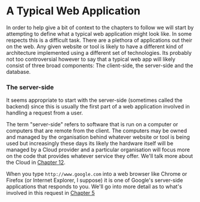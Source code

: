 # A Typical Web Application

In order to help give a bit of context to the chapters to follow we will start by attempting to define what a typical web application might look like. In some respects this is a difficult task. There are a plethora of applications out their on the web. Any given website or tool is likely to have a different kind of architecture implemented using a different set of technologies. Its probably not too controversial however to say that a typical web app will likely consist of three broad components: The client-side, the server-side and the database.

### The server-side

It seems appropriate to start with the server-side (sometimes called the backend) since this is usually the first part of a web application involved in handling a request from a user.

The term "server-side" refers to software that is run on a computer or computers that are remote from the client. The computers may be owned and managed by the organisation behind whatever website or tool is being used but increasingly these days its likely the hardware itself will be managed by a Cloud provider and a particular organisation will focus more on the code that provides whatever service they offer. We'll talk more about the Cloud in [Chapter 12](../chapter12/README.md).

When you type `http://www.google.com` into a web browser like Chrome or Firefox (or Internet Explorer, I suppose) it is one of Google's server-side applications that responds to you. We'll go into more detail as to what's involved in this request in [Chapter 5](../chapter5/README.md)
